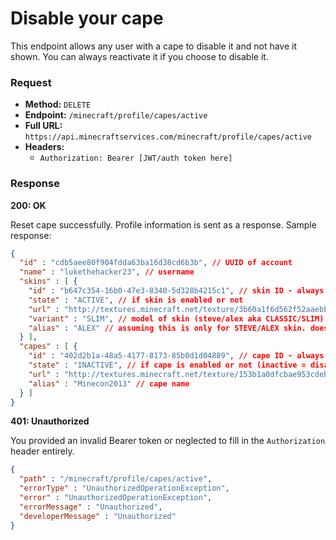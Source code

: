 # Disable your cape
This endpoint allows any user with a cape to disable it and not have it shown. You can always reactivate it if you choose to disable it.

### Request
- **Method:** `DELETE`
- **Endpoint:** `/minecraft/profile/capes/active`
- **Full URL:** `https://api.minecraftservices.com/minecraft/profile/capes/active`
- **Headers:**
    - `Authorization: Bearer [JWT/auth token here]`

### Response
**200: OK**

Reset cape successfully. Profile information is sent as a response. Sample response:

```json
{
  "id" : "cdb5aee80f904fdda63ba16d38cd6b3b", // UUID of account
  "name" : "lukethehacker23", // username
  "skins" : [ {
    "id" : "b647c354-16b0-47e3-8340-5d328b4215c1", // skin ID - always will be the same for this skin
    "state" : "ACTIVE", // if skin is enabled or not
    "url" : "http://textures.minecraft.net/texture/3b60a1f6d562f52aaebbf1434f1de147933a3affe0e764fa49ea057536623cd3", // skin texture URL
    "variant" : "SLIM", // model of skin (steve/alex aka CLASSIC/SLIM)
    "alias" : "ALEX" // assuming this is only for STEVE/ALEX skin. doesn't show up for some reason for some accounts.
  } ],
  "capes" : [ {
    "id" : "402d2b1a-48a5-4177-8173-85b0d1d04889", // cape ID - always will be the same for this cape
    "state" : "INACTIVE", // if cape is enabled or not (inactive = disabled)
    "url" : "http://textures.minecraft.net/texture/153b1a0dfcbae953cdeb6f2c2bf6bf79943239b1372780da44bcbb29273131da", // cape texture URL
    "alias" : "Minecon2013" // cape name
  } ]
}
```

**401: Unauthorized**

You provided an invalid Bearer token or neglected to fill in the `Authorization` header entirely.

```json
{
  "path" : "/minecraft/profile/capes/active",
  "errorType" : "UnauthorizedOperationException",
  "error" : "UnauthorizedOperationException",
  "errorMessage" : "Unauthorized",
  "developerMessage" : "Unauthorized"
}
```
